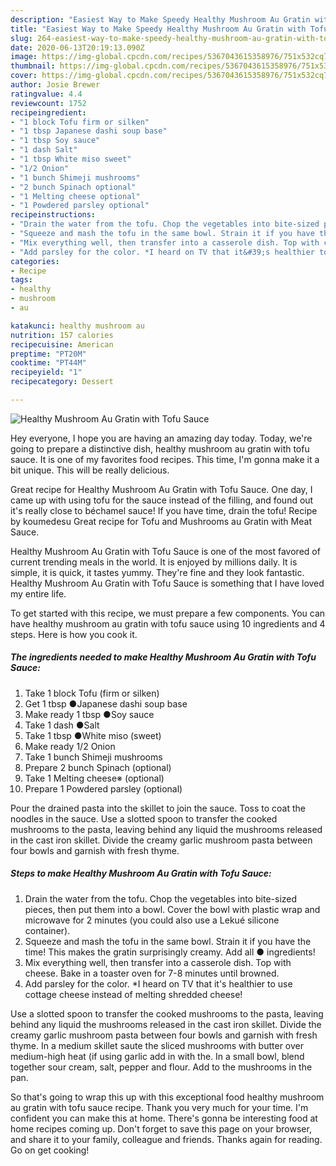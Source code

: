 ```yaml
---
description: "Easiest Way to Make Speedy Healthy Mushroom Au Gratin with Tofu Sauce"
title: "Easiest Way to Make Speedy Healthy Mushroom Au Gratin with Tofu Sauce"
slug: 264-easiest-way-to-make-speedy-healthy-mushroom-au-gratin-with-tofu-sauce
date: 2020-06-13T20:19:13.090Z
image: https://img-global.cpcdn.com/recipes/5367043615358976/751x532cq70/healthy-mushroom-au-gratin-with-tofu-sauce-recipe-main-photo.jpg
thumbnail: https://img-global.cpcdn.com/recipes/5367043615358976/751x532cq70/healthy-mushroom-au-gratin-with-tofu-sauce-recipe-main-photo.jpg
cover: https://img-global.cpcdn.com/recipes/5367043615358976/751x532cq70/healthy-mushroom-au-gratin-with-tofu-sauce-recipe-main-photo.jpg
author: Josie Brewer
ratingvalue: 4.4
reviewcount: 1752
recipeingredient:
- "1 block Tofu firm or silken"
- "1 tbsp Japanese dashi soup base"
- "1 tbsp Soy sauce"
- "1 dash Salt"
- "1 tbsp White miso sweet"
- "1/2 Onion"
- "1 bunch Shimeji mushrooms"
- "2 bunch Spinach optional"
- "1 Melting cheese optional"
- "1 Powdered parsley optional"
recipeinstructions:
- "Drain the water from the tofu. Chop the vegetables into bite-sized pieces, then put them into a bowl. Cover the bowl with plastic wrap and microwave for 2 minutes (you could also use a Lekué silicone container)."
- "Squeeze and mash the tofu in the same bowl. Strain it if you have the time! This makes the gratin surprisingly creamy. Add all ● ingredients!"
- "Mix everything well, then transfer into a casserole dish. Top with cheese. Bake in a toaster oven for 7-8 minutes until browned."
- "Add parsley for the color. *I heard on TV that it&#39;s healthier to use cottage cheese instead of melting shredded cheese!"
categories:
- Recipe
tags:
- healthy
- mushroom
- au

katakunci: healthy mushroom au 
nutrition: 157 calories
recipecuisine: American
preptime: "PT20M"
cooktime: "PT44M"
recipeyield: "1"
recipecategory: Dessert

---
```



![Healthy Mushroom Au Gratin with Tofu Sauce](https://img-global.cpcdn.com/recipes/5367043615358976/751x532cq70/healthy-mushroom-au-gratin-with-tofu-sauce-recipe-main-photo.jpg)

Hey everyone, I hope you are having an amazing day today. Today, we're going to prepare a distinctive dish, healthy mushroom au gratin with tofu sauce. It is one of my favorites food recipes. This time, I'm gonna make it a bit unique. This will be really delicious.

Great recipe for Healthy Mushroom Au Gratin with Tofu Sauce. One day, I came up with using tofu for the sauce instead of the filling, and found out it&#39;s really close to béchamel sauce! If you have time, drain the tofu! Recipe by koumedesu Great recipe for Tofu and Mushrooms au Gratin with Meat Sauce.

Healthy Mushroom Au Gratin with Tofu Sauce is one of the most favored of current trending meals in the world. It is enjoyed by millions daily. It is simple, it is quick, it tastes yummy. They're fine and they look fantastic. Healthy Mushroom Au Gratin with Tofu Sauce is something that I have loved my entire life.


To get started with this recipe, we must prepare a few components. You can have healthy mushroom au gratin with tofu sauce using 10 ingredients and 4 steps. Here is how you cook it.

<!--inarticleads1-->

##### The ingredients needed to make Healthy Mushroom Au Gratin with Tofu Sauce:

1. Take 1 block Tofu (firm or silken)
1. Get 1 tbsp ●Japanese dashi soup base
1. Make ready 1 tbsp ●Soy sauce
1. Take 1 dash ●Salt
1. Take 1 tbsp ●White miso (sweet)
1. Make ready 1/2 Onion
1. Take 1 bunch Shimeji mushrooms
1. Prepare 2 bunch Spinach (optional)
1. Take 1 Melting cheese※ (optional)
1. Prepare 1 Powdered parsley (optional)


Pour the drained pasta into the skillet to join the sauce. Toss to coat the noodles in the sauce. Use a slotted spoon to transfer the cooked mushrooms to the pasta, leaving behind any liquid the mushrooms released in the cast iron skillet. Divide the creamy garlic mushroom pasta between four bowls and garnish with fresh thyme. 

<!--inarticleads2-->

##### Steps to make Healthy Mushroom Au Gratin with Tofu Sauce:

1. Drain the water from the tofu. Chop the vegetables into bite-sized pieces, then put them into a bowl. Cover the bowl with plastic wrap and microwave for 2 minutes (you could also use a Lekué silicone container).
1. Squeeze and mash the tofu in the same bowl. Strain it if you have the time! This makes the gratin surprisingly creamy. Add all ● ingredients!
1. Mix everything well, then transfer into a casserole dish. Top with cheese. Bake in a toaster oven for 7-8 minutes until browned.
1. Add parsley for the color. *I heard on TV that it&#39;s healthier to use cottage cheese instead of melting shredded cheese!


Use a slotted spoon to transfer the cooked mushrooms to the pasta, leaving behind any liquid the mushrooms released in the cast iron skillet. Divide the creamy garlic mushroom pasta between four bowls and garnish with fresh thyme. In a medium skillet saute the sliced mushrooms with butter over medium-high heat (if using garlic add in with the. In a small bowl, blend together sour cream, salt, pepper and flour. Add to the mushrooms in the pan. 

So that's going to wrap this up with this exceptional food healthy mushroom au gratin with tofu sauce recipe. Thank you very much for your time. I'm confident you can make this at home. There's gonna be interesting food at home recipes coming up. Don't forget to save this page on your browser, and share it to your family, colleague and friends. Thanks again for reading. Go on get cooking!
